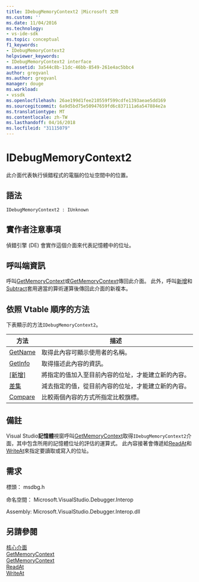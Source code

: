 ```yaml
---
title: IDebugMemoryContext2 |Microsoft 文件
ms.custom: ''
ms.date: 11/04/2016
ms.technology:
- vs-ide-sdk
ms.topic: conceptual
f1_keywords:
- IDebugMemoryContext2
helpviewer_keywords:
- IDebugMemoryContext2 interface
ms.assetid: 3a544c8b-11dc-46bb-8549-261e4ac5bbc4
author: gregvanl
ms.author: gregvanl
manager: douge
ms.workload:
- vssdk
ms.openlocfilehash: 26ae199d1fee210559f599cdfe1393aeae5dd169
ms.sourcegitcommit: 6a9d5bd75e50947659fd6c837111a6a547884e2a
ms.translationtype: MT
ms.contentlocale: zh-TW
ms.lasthandoff: 04/16/2018
ms.locfileid: "31115079"
---
```

# <a name="idebugmemorycontext2"></a>IDebugMemoryContext2
此介面代表執行偵錯程式的電腦的位址空間中的位置。  
  
## <a name="syntax"></a>語法  
  
```  
IDebugMemoryContext2 : IUnknown  
```  
  
## <a name="notes-for-implementers"></a>實作者注意事項  
 偵錯引擎 (DE) 會實作這個介面來代表記憶體中的位址。  
  
## <a name="notes-for-callers"></a>呼叫端資訊  
 呼叫[GetMemoryContext](../../../extensibility/debugger/reference/idebugproperty2-getmemorycontext.md)或[GetMemoryContext](../../../extensibility/debugger/reference/idebugreference2-getmemorycontext.md)傳回此介面。 此外，呼叫[新增](../../../extensibility/debugger/reference/idebugmemorycontext2-add.md)和[Subtract](../../../extensibility/debugger/reference/idebugmemorycontext2-subtract.md)套用適當的算術運算後傳回此介面的新複本。  
  
## <a name="methods-in-vtable-order"></a>依照 Vtable 順序的方法  
 下表顯示的方法`IDebugMemoryContext2`。  
  
|方法|描述|  
|------------|-----------------|  
|[GetName](../../../extensibility/debugger/reference/idebugmemorycontext2-getname.md)|取得此內容可顯示使用者的名稱。|  
|[GetInfo](../../../extensibility/debugger/reference/idebugmemorycontext2-getinfo.md)|取得描述此內容的資訊。|  
|[[新增]](../../../extensibility/debugger/reference/idebugmemorycontext2-add.md)|將指定的值加入至目前內容的位址，才能建立新的內容。|  
|[差集](../../../extensibility/debugger/reference/idebugmemorycontext2-subtract.md)|減去指定的值，從目前內容的位址，才能建立新的內容。|  
|[Compare](../../../extensibility/debugger/reference/idebugmemorycontext2-compare.md)|比較兩個內容的方式所指定比較旗標。|  
  
## <a name="remarks"></a>備註  
 Visual Studio**記憶體**視窗呼叫[GetMemoryContext](../../../extensibility/debugger/reference/idebugproperty2-getmemorycontext.md)取得`IDebugMemoryContext2`介面，其中包含所用的記憶體位址的評估的運算式。 此內容接著會傳遞給[ReadAt](../../../extensibility/debugger/reference/idebugmemorybytes2-readat.md)和[WriteAt](../../../extensibility/debugger/reference/idebugmemorybytes2-writeat.md)來指定要讀取或寫入的位址。  
  
## <a name="requirements"></a>需求  
 標頭： msdbg.h  
  
 命名空間： Microsoft.VisualStudio.Debugger.Interop  
  
 Assembly: Microsoft.VisualStudio.Debugger.Interop.dll  
  
## <a name="see-also"></a>另請參閱  
 [核心介面](../../../extensibility/debugger/reference/core-interfaces.md)   
 [GetMemoryContext](../../../extensibility/debugger/reference/idebugproperty2-getmemorycontext.md)   
 [GetMemoryContext](../../../extensibility/debugger/reference/idebugreference2-getmemorycontext.md)   
 [ReadAt](../../../extensibility/debugger/reference/idebugmemorybytes2-readat.md)   
 [WriteAt](../../../extensibility/debugger/reference/idebugmemorybytes2-writeat.md)